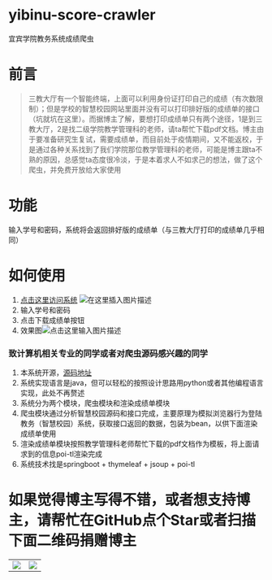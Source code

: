 # yibinu-score-crawler
宜宾学院教务系统成绩爬虫

# 前言
> 三教大厅有一个智能终端，上面可以利用身份证打印自己的成绩（有次数限制）；但是学校的智慧校园网站里面并没有可以打印排好版的成绩单的接口（坑就坑在这里）。而据博主了解，要想打印成绩单只有两个途径，1是到三教大厅，2是找二级学院教学管理科的老师，请ta帮忙下载pdf文档。博主由于要准备研究生复试，需要成绩单，而目前处于疫情期间，又不能返校，于是通过各种关系找到了我们学院那位教学管理科的老师，可能是博主跟ta不熟的原因，总感觉ta态度很冷淡，于是本着求人不如求己的想法，做了这个爬虫，并免费开放给大家使用

# 功能
输入学号和密码，系统将会返回排好版的成绩单（与三教大厅打印的成绩单几乎相同）

# 如何使用
1. [点击这里访问系统](http://www.zimo.wiki:8080/yibinu-score-crawler/)
![在这里插入图片描述](https://img-blog.csdnimg.cn/20200303155344196.png?x-oss-process=image/watermark,type_ZmFuZ3poZW5naGVpdGk,shadow_10,text_aHR0cHM6Ly9ibG9nLmNzZG4ubmV0L3FxXzM2NzM3OTM0,size_16,color_FFFFFF,t_70)
2. 输入学号和密码
3. 点击下载成绩单按钮
4. 效果图![点击这里输入图片描述](https://img-blog.csdnimg.cn/20200303163257622.png?x-oss-process=image/watermark,type_ZmFuZ3poZW5naGVpdGk,shadow_10,text_aHR0cHM6Ly9ibG9nLmNzZG4ubmV0L3FxXzM2NzM3OTM0,size_16,color_FFFFFF,t_70)

### 致计算机相关专业的同学或者对爬虫源码感兴趣的同学
1. 本系统开源，[源码地址](https://github.com/ZimoLoveShuang/yibinu-score-crawler.git)
2. 系统实现语言是java，但可以轻松的按照设计思路用python或者其他编程语言实现，此处不再赘述
3. 系统分为两个模块，爬虫模块和渲染成绩单模块
4. 爬虫模块通过分析智慧校园源码和接口完成，主要原理为模拟浏览器行为登陆教务（智慧校园）系统，获取接口返回的数据，包装为bean，以供下面渲染成绩单使用
5. 渲染成绩单模块按照教学管理科老师帮忙下载的pdf文档作为模板，将上面请求到的信息poi-tl渲染完成
6. 系统技术找是springboot + thymeleaf + jsoup + poi-tl

# 如果觉得博主写得不错，或者想支持博主，请帮忙在GitHub点个Star或者扫描下面二维码捐赠博主
<table>
    <tr>
        <td ><center><img src="https://img-blog.csdnimg.cn/20200303161837163.jpg" ></center></td>
        <td ><center><img src="https://img-blog.csdnimg.cn/20200303162019613.png"  ></center></td>
    </tr>
</table>